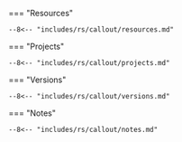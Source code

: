 === "Resources"

    --8<-- "includes/rs/callout/resources.md"

=== "Projects"

    --8<-- "includes/rs/callout/projects.md"

=== "Versions"

    --8<-- "includes/rs/callout/versions.md"

=== "Notes"

    --8<-- "includes/rs/callout/notes.md"

